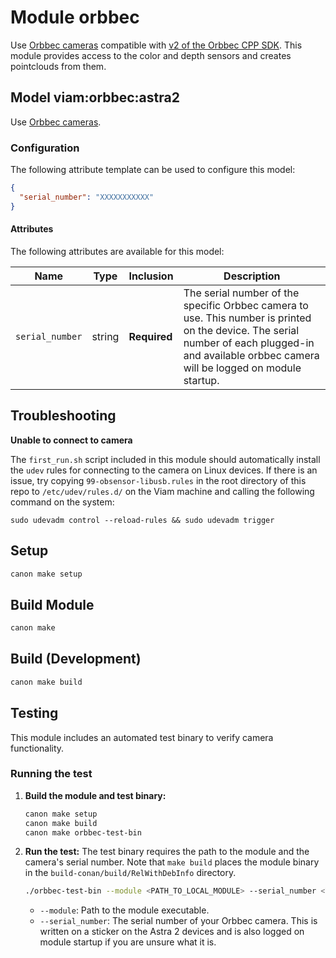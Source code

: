 # Module orbbec

Use [Orbbec cameras](https://www.orbbec.com/products/) compatible with [v2 of the Orbbec CPP SDK](https://github.com/orbbec/OrbbecSDK_v2/).
This module provides access to the color and depth sensors and creates pointclouds from them.

## Model viam:orbbec:astra2

Use [Orbbec cameras](https://www.orbbec.com/products/structured-light-camera/astra-2/).

### Configuration
The following attribute template can be used to configure this model:

```json
{
  "serial_number": "XXXXXXXXXXX"
}
```

#### Attributes

The following attributes are available for this model:

| Name          | Type   | Inclusion | Description                |
|---------------|--------|-----------|----------------------------|
| `serial_number` | string | **Required** | The serial number of the specific Orbbec camera to use. This number is printed on the device. The serial number of each plugged-in and available orbbec camera will be logged on module startup.  |

## Troubleshooting

**Unable to connect to camera**

The `first_run.sh` script included in this module should automatically install the `udev` rules for connecting to the camera on Linux devices.
If there is an issue, try copying `99-obsensor-libusb.rules` in the root directory of this repo to `/etc/udev/rules.d/` on the Viam machine and calling the following command on the system:

```
sudo udevadm control --reload-rules && sudo udevadm trigger
```


## Setup
```bash
canon make setup
```

## Build Module
```bash
canon make
```

## Build (Development)
```bash
canon make build
```

## Testing

This module includes an automated test binary to verify camera functionality.

### Running the test

1.  **Build the module and test binary:**
    ```bash
    canon make setup
    canon make build
    canon make orbbec-test-bin
    ```

2.  **Run the test:**
    The test binary requires the path to the module and the camera's serial number. Note that `make build` places the module binary in the `build-conan/build/RelWithDebInfo` directory.

    ```bash
    ./orbbec-test-bin --module <PATH_TO_LOCAL_MODULE> --serial_number <YOUR_CAMERA_SERIAL_NUMBER>
    ```

    -   `--module`: Path to the module executable.
    -   `--serial_number`: The serial number of your Orbbec camera. This is written on a sticker on the Astra 2 devices and is also logged on module startup if you are unsure what it is.
